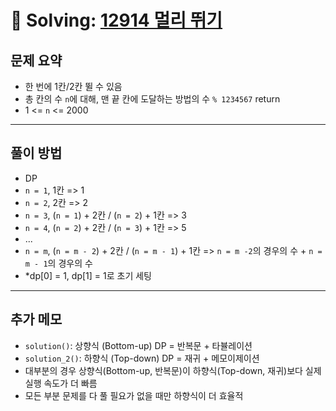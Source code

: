 # 📝 Solving: [12914 멀리 뛰기](https://school.programmers.co.kr/learn/courses/30/lessons/12914)

## 문제 요약

- 한 번에 1칸/2칸 뛸 수 있음
- 총 칸의 수 `n`에 대해, 맨 끝 칸에 도달하는 방법의 수 `% 1234567` return
- 1 <= `n` <= 2000

---

## 풀이 방법

- DP
- `n = 1`, 1칸 => 1
- `n = 2`, 2칸 => 2
- `n = 3`, (`n = 1`) + 2칸 / (`n = 2`) + 1칸 => 3
- `n = 4`, (`n = 2`) + 2칸 / (`n = 3`) + 1칸 => 5
- ...
- `n = m`, (`n = m - 2`) + 2칸 / (`n = m - 1`) + 1칸 => `n = m -2`의 경우의 수 + `n = m - 1`의 경우의 수
- *dp[0] = 1, dp[1] = 1로 초기 세팅


---

## 추가 메모

- `solution()`: 상향식 (Bottom-up) DP = 반복문 + 타뷸레이션
- `solution_2()`: 하향식 (Top-down) DP = 재귀 + 메모이제이션
- 대부분의 경우 상향식(Bottom-up, 반복문)이 하향식(Top-down, 재귀)보다 실제 실행 속도가 더 빠름
- 모든 부분 문제를 다 풀 필요가 없을 때만 하향식이 더 효율적